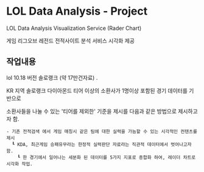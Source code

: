 # LOL Data Analysis - Project


LOL Data Analysis Visualization Service (Rader Chart)


게임 리그오브 레전드 전적사이트 분석 서비스 시각화 제공


## 작업내용

lol 10.18 버전 솔로랭크 (약 17만건자료) .

KR 지역 솔로랭크 다이아몬드 티어 이상의 소환사가 1명이상 포함된 경기 데이터를 기반으로

소환사들을 나눌 수 있는 '티어를 제외한' 기준을 제시를 다음과 같은 방법으로 제시하고자 함.
```
- 기존 전적검색 에서 게임 매칭시 같은 팀에 대한 실력을 가늠할 수 있는 시각적인 컨텐츠를 제시
  ┖ KDA, 최근게임 승패유무라는 한정적 실력판단 자료라는 직관적 데이터에서 벗어나고자 함.
    ┖ 한 경기에서 일어나는 세분화 된 데이터를 5가지 지표로 종합화 하여, 레이더 차트로 시각화 작업.
```
